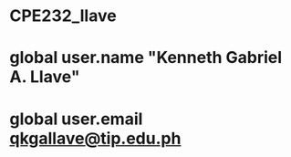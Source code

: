# CPE232_llave
# global user.name "Kenneth Gabriel A. Llave"
# global user.email qkgallave@tip.edu.ph
